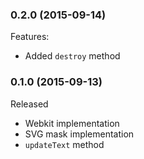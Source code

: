 ### 0.2.0 (2015-09-14)
Features:

- Added `destroy` method

### 0.1.0 (2015-09-13)
Released

- Webkit implementation
- SVG mask implementation
- `updateText` method
